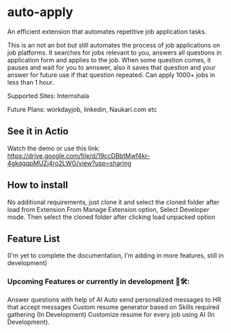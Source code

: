 # auto-apply
An efficient extension that automates repetitive job application tasks.

This is an not an bot but still automates the process of job applications on job platforms. It searches for jobs relevant to you, answers all questions in application form and applies to the job.
When some question comes, it pauses and wait for you to annswer, also it saves that question and your answer for future use if that question repeated.
Can apply 1000+ jobs in less than 1 hour.

Supported Sites:
Internshala

Future Plans:
workdayjob,
linkedin,
Naukari.com etc

## See it in Actio
Watch the demo or use this link: https://drive.google.com/file/d/19ccDBbtMwf4kr-4gkqqqpMUZj4ro2LWG/view?usp=sharing

## How to install
No additional requirements, just clone it and select the cloned folder after load from Extension
From Manage Extension option, Select Developer mode.
Then select the cloned folder after clicking load unpacked option

## Feature List
(I'm yet to complete the documentation, I'm adding in more features, still in development)

### Upcoming Features or currently in development 🤖🛠️:
Answer questions with help of AI
Auto send personalized messages to HR that accept messages
Custom resume generator based on Skills required gathering (In Development)
Customize resume for every job using AI (In Development).

